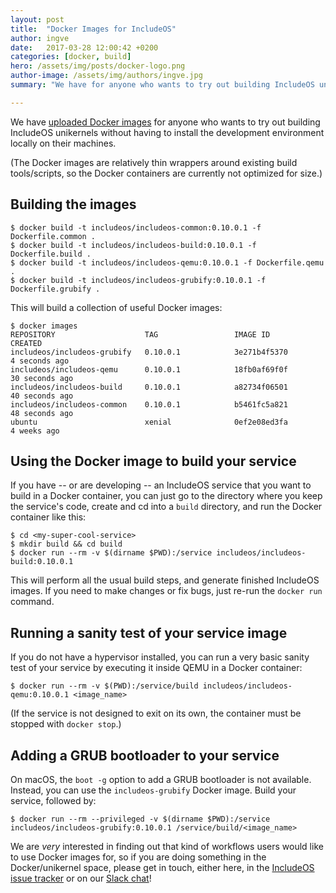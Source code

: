```yaml
---
layout: post
title:  "Docker Images for IncludeOS"
author: ingve
date:   2017-03-28 12:00:42 +0200
categories: [docker, build]
hero: /assets/img/posts/docker-logo.png
author-image: /assets/img/authors/ingve.jpg
summary: "We have for anyone who wants to try out building IncludeOS unikernels without having to install the development environment locally on their machines."

---
```

We have [uploaded Docker images](https://github.com/includeos/includeos-docker-images) for anyone who wants to try out building IncludeOS unikernels without having to install the development environment locally on their machines.

(The Docker images are relatively thin wrappers around existing build tools/scripts, so the Docker containers are currently not optimized for size.)

## Building the images

```shell_session
$ docker build -t includeos/includeos-common:0.10.0.1 -f Dockerfile.common .
$ docker build -t includeos/includeos-build:0.10.0.1 -f Dockerfile.build .
$ docker build -t includeos/includeos-qemu:0.10.0.1 -f Dockerfile.qemu .
$ docker build -t includeos/includeos-grubify:0.10.0.1 -f Dockerfile.grubify .
```

This will build a collection of useful Docker images:

```shell_session
$ docker images
REPOSITORY                    TAG                 IMAGE ID            CREATED
includeos/includeos-grubify   0.10.0.1            3e271b4f5370        4 seconds ago
includeos/includeos-qemu      0.10.0.1            18fb0af69f0f        30 seconds ago
includeos/includeos-build     0.10.0.1            a82734f06501        40 seconds ago
includeos/includeos-common    0.10.0.1            b5461fc5a821        48 seconds ago
ubuntu                        xenial              0ef2e08ed3fa        4 weeks ago
```

## Using the Docker image to build your service

If you have -- or are developing -- an IncludeOS service that you want to build in a Docker container, you can just go to the directory where you keep the service's code, create and cd into a `build` directory, and run the Docker container like this:

```shell_session
$ cd <my-super-cool-service>
$ mkdir build && cd build
$ docker run --rm -v $(dirname $PWD):/service includeos/includeos-build:0.10.0.1
```

This will perform all the usual build steps, and generate finished IncludeOS images. If you need to make changes or fix bugs, just re-run the `docker run` command.

## Running a sanity test of your service image

If you do not have a hypervisor installed, you can run a very basic sanity test of your service by executing it inside QEMU in a Docker container:

```shell_session
$ docker run --rm -v $(PWD):/service/build includeos/includeos-qemu:0.10.0.1 <image_name>
```

(If the service is not designed to exit on its own, the container must be stopped with `docker stop`.)

## Adding a GRUB bootloader to your service

On macOS, the `boot -g` option to add a GRUB bootloader is not available. Instead, you can use the `includeos-grubify` Docker image. Build your service, followed by:

```shell_session
$ docker run --rm --privileged -v $(dirname $PWD):/service includeos/includeos-grubify:0.10.0.1 /service/build/<image_name>
```

We are *very* interested in finding out that kind of workflows users would like to use Docker images for, so if you are doing something in the Docker/unikernel space, please get in touch, either here, in the [IncludeOS issue tracker](https://github.com/hioa-cs/IncludeOS/issues) or on our [Slack chat](https://goo.gl/NXBVsc)!
